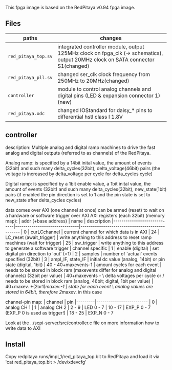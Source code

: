 This fpga image is based on the RedPitaya v0.94 fpga image.

## Files
| paths                         | changes
|-------------------------------|---------
| `red_pitaya_top.sv`           | integrated controller module, output 125MHz clock on fpga_clk (-> schematics), output 20MHz clock on SATA connector S1(changed)
| `red_pitaya_pll.sv`           | changed ser_clk clock frequency from 250MHz to 20MHz(changed)
| `controller`                  | module to control analog channels and digital pins (LED & expansion connector 1)(new)
| `red_pitaya.xdc`              | changed IOStandard for daisy_* pins to differential hstl class I 1.8V 


## controller
description:
Multiple analog and digital ramp machines to drive the fast analog and digital outputs (referred to as channels)  of the RedPitaya.

Analog ramp: 
is specified by a 14bit inital value, the amount of events (32bit) and such many delta_cycles(32bit), delta_voltage(46bit) pairs (the voltage is increased by delta_voltage per cycle for delta_cycles cycle)

Digital ramp: 
is specified by a 1bit enable value, a 1bit inital value, the amount of events (32bit) and such many delta_cycles(32bit), new_state(1bit) pairs (if enabled the pin direction is set to 1 and the pin state is set to new_state after delta_cycles cycles) 


data comes over AXI (one channel at once)
can be armed (reset) to wait on a hardware or software trigger over AXI
AXI registers (each 32bit) (memory map):
| addr (+base address)        | name                          | description
|-----------------------------|-------------------------------|------------------------------------------------
| 0                           | curLCchannel                  | current channel for which data is in AXI
| 24                          | LC_reset (await_trigger)      | write anything to this address to reset ramp machines (wait for trigger)
| 25                          | sw_trigger                    | write anything to this address to generate a software trigger
| channel specific
| 1                           | enable (digital)              | set digital pin direction to 'out' (=1)
| 2                           | samples                       | number of 'actual' events specified (32bit)
| 3                           | ampl_IF, state_IF             | initial dc value (analog, 14bit) or pin state (digital, 1bit) 
| 40 - 40+maxevents-1         | amount cycles for each event  | needs to be stored in block ram (maxevents differ for analog and digital channels) (32bit per value)
| 40+maxevents -              \ delta voltages per cycle or   / needs to be stored in block ram (analog, 46bit; digital, 1bit per value)
| 40+maxev. +(2or1)*maxev.-1  | state for each event          \ analog values are stored in 64bit, therefore 2*maxev. in this case

channel-pin map:
| channel |   pin
|---------|-------------------------
| 0       | analog CH 1
| 1       | analog CH 2
| 2 - 9   | LED 0 - 7
| 10 - 17 | EXP_P 0 - 7 (EXP_P 0 is used as trigger!)
| 18 - 25 | EXP_N 0 - 7

Look at the ../scpi-server/src/controller.c file on more information how to write data to AXI

## Install
Copy redpitaya.runs/impl_1/red_pitaya_top.bit to RedPitaya and load it via 'cat red_pitaya_top.bit > /dev/xdevcfg'
